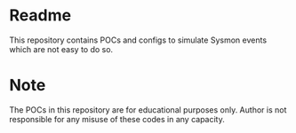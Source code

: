 # Readme

This repository contains POCs and configs to simulate Sysmon events which are not easy to do so.

# Note

The POCs in this repository are for educational purposes only. Author is not responsible for any misuse of these codes in any capacity.